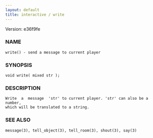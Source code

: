 ```yaml
---
layout: default
title: interactive / write
---
```


Version: e36f9fe




### NAME
    write() - send a message to current player


### SYNOPSIS
    void write( mixed str );


### DESCRIPTION
    Write  a  message  'str' to current player. 'str' can also be a number,
    which will be translated to a string.


### SEE ALSO
    message(3), tell_object(3), tell_room(3), shout(3), say(3)




